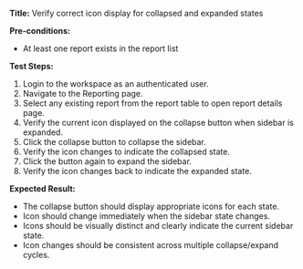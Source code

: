**Title:** Verify correct icon display for collapsed and expanded states

**Pre-conditions:**
* At least one report exists in the report list

**Test Steps:**
1. Login to the workspace as an authenticated user.
2. Navigate to the Reporting page.
3. Select any existing report from the report table to open report details page.
4. Verify the current icon displayed on the collapse button when sidebar is expanded.
5. Click the collapse button to collapse the sidebar.
6. Verify the icon changes to indicate the collapsed state.
7. Click the button again to expand the sidebar.
8. Verify the icon changes back to indicate the expanded state.

**Expected Result:**
* The collapse button should display appropriate icons for each state.
* Icon should change immediately when the sidebar state changes.
* Icons should be visually distinct and clearly indicate the current sidebar state.
* Icon changes should be consistent across multiple collapse/expand cycles.